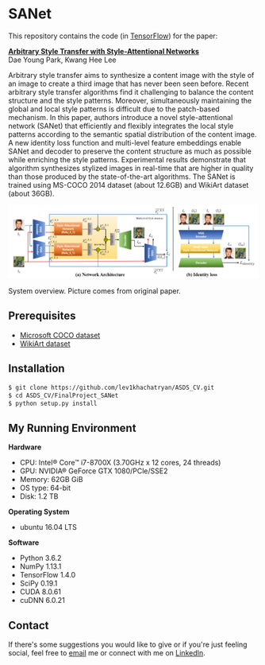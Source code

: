 # SANet
This repository contains the code (in [TensorFlow](https://www.tensorflow.org/)) for the paper:

[**Arbitrary Style Transfer with Style-Attentional Networks**](https://arxiv.org/abs/1812.02342)
<br>
Dae Young Park,
Kwang Hee Lee
<br>

Arbitrary style transfer aims to synthesize a content image with the style of an image to create a third image that has never been seen before. Recent arbitrary style transfer algorithms find it challenging to balance the content structure and the style patterns. Moreover, simultaneously maintaining the global and local style patterns is difficult due to the patch-based mechanism. In this paper, authors introduce a novel style-attentional network (SANet) that efficiently and flexibly integrates the local style patterns according to the semantic spatial distribution of the content image. A new identity loss function and multi-level feature embeddings enable SANet and decoder to preserve the content structure as much as possible while enriching the style patterns. Experimental results demonstrate that algorithm synthesizes stylized images in real-time that are higher in quality than those produced by the state-of-the-art algorithms. The SANet is trained using MS-COCO 2014 dataset (about 12.6GB) and WikiArt dataset (about 36GB).

<p align='center'>
  <img src='_asset/architecture.png'>
</p>
System overview. Picture comes from original paper. 

## Prerequisites
- [Microsoft COCO dataset](http://msvocds.blob.core.windows.net/coco2014/train2014.zip)
- [WikiArt dataset](https://www.kaggle.com/c/painter-by-numbers)

## Installation
    $ git clone https://github.com/lev1khachatryan/ASDS_CV.git
    $ cd ASDS_CV/FinalProject_SANet
    $ python setup.py install

## My Running Environment
<b>Hardware</b>
- CPU: Intel® Core™ i7-8700X (3.70GHz x 12 cores, 24 threads)
- GPU: NVIDIA® GeForce GTX 1080/PCle/SSE2
- Memory: 62GB GiB
- OS type: 64-bit
- Disk: 1.2 TB

<b>Operating System</b>
- ubuntu 16.04 LTS

<b>Software</b>
- Python 3.6.2
- NumPy 1.13.1
- TensorFlow 1.4.0
- SciPy 0.19.1
- CUDA 8.0.61
- cuDNN 6.0.21

## Contact
If there's some suggestions you would like to give or if you're just feeling social,
feel free to [email](mailto:levon.khachatryan.1996.db@gmail.com) me or connect with me on [LinkedIn](https://www.linkedin.com/in/levonkhachatryan/).